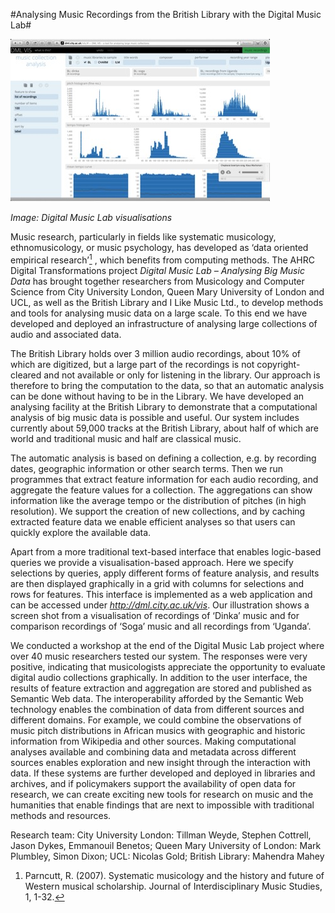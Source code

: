 #Analysing Music Recordings from the British Library with the Digital Music Lab#

![Image: Digital Music Lab visualisations](Images/24.jpg)

_Image: Digital Music Lab visualisations_

Music research, particularly in fields like systematic musicology, ethnomusicology, or music psychology, has developed as ‘data oriented empirical research’[<sup>1</sup>](#fn1)<a id="fnref1"/> , which benefits from computing methods. The AHRC Digital Transformations project _Digital Music Lab – Analysing Big Music Data_ has brought together researchers from Musicology and Computer Science from City University London, Queen Mary University of London and UCL, as well as the British Library and I Like Music Ltd., to develop methods and tools for analysing music data on a large scale. To this end we have developed and deployed an infrastructure of analysing large collections of audio and associated data. 

The British Library holds over 3 million audio recordings, about 10% of which are digitized, but a large part of the recordings is not copyright-cleared and not available or only for listening in the library. Our approach is therefore to bring the computation to the data, so that an automatic analysis can be done without having to be in the Library. We have developed an analysing facility at the British Library to demonstrate that a computational analysis of big music data is possible and useful. Our system includes currently about 59,000 tracks at the British Library, about half of which are world and traditional music and half are classical music. 

The automatic analysis is based on defining a collection, e.g. by recording dates, geographic information or other search terms. Then we run programmes that extract feature information for each audio recording, and aggregate the feature values for a collection. The aggregations can show information like the average tempo or the distribution of pitches (in high resolution). We support the creation of new collections, and by caching extracted feature data we enable efficient analyses so that users can quickly explore the available data. 

Apart from a more traditional text-based interface that enables logic-based queries we provide a visualisation-based approach. Here we specify selections by queries, apply different forms of feature analysis, and results are then displayed graphically in a grid with columns for selections and rows for features. This interface is implemented as a web application and can be accessed under *http://dml.city.ac.uk/vis*. Our illustration shows a screen shot from a visualisation of recordings of ‘Dinka’ music and for comparison recordings of ‘Soga’ music and all recordings from ‘Uganda’. 

We conducted a workshop at the end of the Digital Music Lab project where over 40 music researchers tested our system. The responses were very positive, indicating that musicologists appreciate the opportunity to evaluate digital audio collections graphically. In addition to the user interface, the results of feature extraction and aggregation are stored and published as Semantic Web data. The interoperability afforded by the Semantic Web technology enables the combination of data from different sources and different domains. For example, we could combine the observations of music pitch distributions in African musics with geographic and historic information from Wikipedia and other sources. Making computational analyses available and combining data and metadata across different sources enables exploration and new insight through the interaction with data. If these systems are further developed and deployed in libraries and archives, and if policymakers support the availability of open data for research, we can create exciting new tools for research on music and the humanities that enable findings that are next to impossible with traditional methods and resources. 

Research team: City University London: Tillman Weyde, Stephen Cottrell, Jason Dykes, Emmanouil Benetos;  Queen Mary University of London: Mark Plumbley, Simon Dixon; UCL: Nicolas Gold; British Library: Mahendra Mahey

<ol start="1">
<li id="fn1">Parncutt, R. (2007). Systematic musicology and the history and future of Western musical scholarship. Journal of Interdisciplinary Music Studies, 1, 1-32.<a href="#fnref1">↩</a></li>
